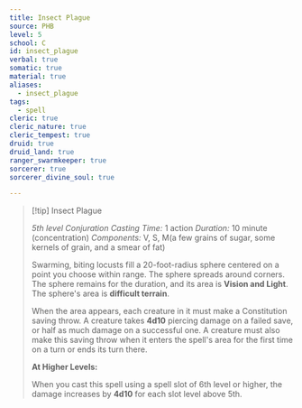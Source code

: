 ```yaml
---
title: Insect Plague
source: PHB
level: 5
school: C
id: insect_plague
verbal: true
somatic: true
material: true
aliases:
  - insect_plague
tags:
  - spell
cleric: true
cleric_nature: true
cleric_tempest: true
druid: true
druid_land: true
ranger_swarmkeeper: true
sorcerer: true
sorcerer_divine_soul: true

---
```

>[!tip] Insect Plague
>
> *5th level Conjuration*
> *Casting Time:* 1 action
> *Duration:* 10 minute (concentration)
> *Components:* V, S, M(a few grains of sugar, some kernels of grain, and a smear of fat)
>
>Swarming, biting locusts fill a 20-foot-radius sphere centered on a point you choose within range. The sphere spreads around corners. The sphere remains for the duration, and its area is **Vision and Light**. The sphere's area is **difficult terrain**.
>
>When the area appears, each creature in it must make a Constitution saving throw. A creature takes **4d10** piercing damage on a failed save, or half as much damage on a successful one. A creature must also make this saving throw when it enters the spell's area for the first time on a turn or ends its turn there.
>
>**At Higher Levels:**
>
>When you cast this spell using a spell slot of 6th level or higher, the damage increases by **4d10** for each slot level above 5th.
>

